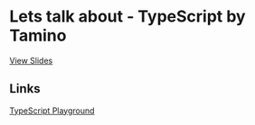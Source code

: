 # Lets talk about - TypeScript by Tamino

[View Slides](http://tamino-martinius.github.io/lets-talk-about--typescript)

## Links

[TypeScript Playground](https://www.typescriptlang.org/play)

